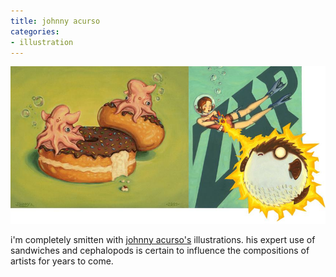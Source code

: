 ```yaml
---
title: johnny acurso
categories:
- illustration
---
```


![](01/20110130-johnnyacurso.png)

i'm completely smitten with [johnny acurso's](http://www.johnnyacurso.com/index.html) illustrations. his expert use of sandwiches and cephalopods is certain to influence the compositions of artists for years to come.
